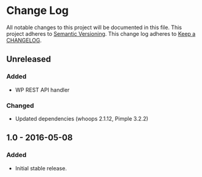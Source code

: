 # Change Log
All notable changes to this project will be documented in this file.
This project adheres to [Semantic Versioning](http://semver.org/).
This change log adheres to [Keep a CHANGELOG](http://keepachangelog.com/).

## Unreleased

### Added
- WP REST API handler

### Changed
- Updated dependencies (whoops 2.1.12, Pimple 3.2.2)

## 1.0 - 2016-05-08

### Added
- Initial stable release.